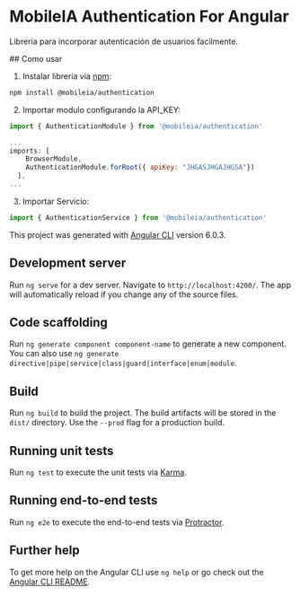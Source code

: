 # MobileIA Authentication For Angular

Libreria para incorporar autenticación de usuarios facilmente.

## Como usar
1. Instalar libreria via [npm](http://npmjs.com):
```bash
npm install @mobileia/authentication
```
2. Importar modulo configurando la API_KEY:
```js
import { AuthenticationModule } from '@mobileia/authentication'

...
imports: [
    BrowserModule,
    AuthenticationModule.forRoot({ apiKey: "JHGASJHGAJHGSA"})
  ],
...
```
3. Importar Servicio:
```js
import { AuthenticationService } from '@mobileia/authentication'
```



This project was generated with [Angular CLI](https://github.com/angular/angular-cli) version 6.0.3.

## Development server

Run `ng serve` for a dev server. Navigate to `http://localhost:4200/`. The app will automatically reload if you change any of the source files.

## Code scaffolding

Run `ng generate component component-name` to generate a new component. You can also use `ng generate directive|pipe|service|class|guard|interface|enum|module`.

## Build

Run `ng build` to build the project. The build artifacts will be stored in the `dist/` directory. Use the `--prod` flag for a production build.

## Running unit tests

Run `ng test` to execute the unit tests via [Karma](https://karma-runner.github.io).

## Running end-to-end tests

Run `ng e2e` to execute the end-to-end tests via [Protractor](http://www.protractortest.org/).

## Further help

To get more help on the Angular CLI use `ng help` or go check out the [Angular CLI README](https://github.com/angular/angular-cli/blob/master/README.md).
